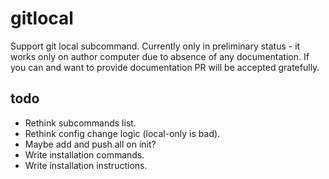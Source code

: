 # gitlocal
Support git local subcommand. Currently only in preliminary status - it works only on author computer due to absence of any documentation.
If you can and want to provide documentation PR will be accepted gratefully.

## todo
 - Rethink subcommands list.
 - Rethink config change logic (local-only is bad).
 - Maybe add and push all on init?
 - Write installation commands.
 - Write installation instructions.
